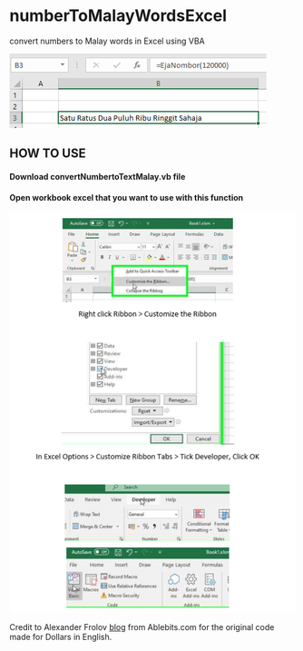 # numberToMalayWordsExcel
convert numbers to Malay words in Excel using VBA

![alt text](https://github.com/syahirain/number-to-Malay-Excel/blob/main/media/example.png)

## HOW TO USE

#### Download convertNumbertoTextMalay.vb file

#### Open workbook excel that you want to use with this function

![alt text](https://github.com/syahirain/number-to-Malay-Excel/blob/main/media/ribbon.png)

Credit to Alexander Frolov [blog](https://www.ablebits.com/office-addins-blog/2013/08/29/convert-numbers-words-excel/) from Ablebits.com for the original code made for Dollars in English.
